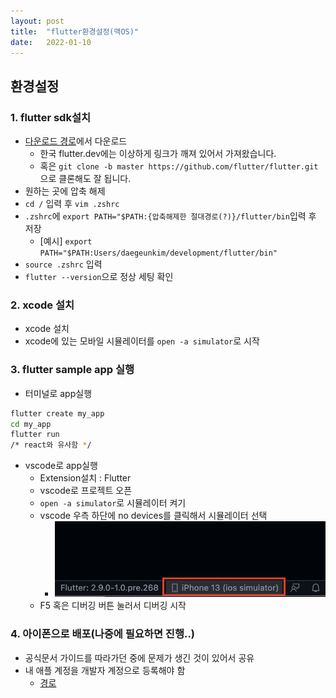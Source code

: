 ```yaml
---
layout: post
title:  "flutter환경설정(맥OS)"
date:   2022-01-10
---
```

## 환경설정
### 1. flutter sdk설치
- [다운로드 경로](https://storage.googleapis.com/flutter_infra_release/releases/stable/macos/flutter_macos_2.8.1-stable.zip)에서 다운로드
  - 한국 flutter.dev에는 이상하게 링크가 깨져 있어서 가져왔습니다.
  - 혹은 `git clone -b master https://github.com/flutter/flutter.git` 으로 클론해도 잘 됩니다.
- 원하는 곳에 압축 해제
- `cd /` 입력 후 `vim .zshrc`
- `.zshrc`에 `export PATH="$PATH:{압축해제한 절대경로(?)}/flutter/bin`입력 후 저장
  - [예시] `export PATH="$PATH:Users/daegeunkim/development/flutter/bin"`
- `source .zshrc` 입력
- `flutter --version`으로 정상 세팅 확인

### 2. xcode 설치
- xcode 설치
- xcode에 있는 모바일 시뮬레이터를 `open -a simulator`로 시작

### 3. flutter sample app 실행
- 터미널로 app실행
```bash
flutter create my_app
cd my_app
flutter run
/* react와 유사함 */
```
- vscode로 app실행
  - Extension설치 : Flutter
  - vscode로 프로젝트 오픈
  - `open -a simulator`로 시뮬레이터 켜기
  - vscode 우측 하단에 no devices를 클릭해서 시뮬레이터 선택
    - ![우측하단](../assets/images/vscode-simulator.png)
  - F5 혹은 디버깅 버튼 눌러서 디버깅 시작

### 4. 아이폰으로 배포(나중에 필요하면 진행..)
- 공식문서 가이드를 따라가던 중에 문제가 생긴 것이 있어서 공유
- 내 애플 계정을 개발자 계정으로 등록해야 함
  - [경로](https://developer.apple.com/account/)